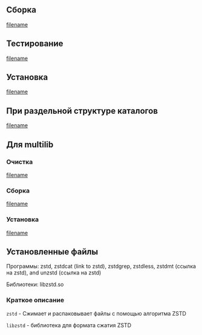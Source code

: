 <pkg :name="'zstd'" instsize showsbu2></pkg>

## Сборка

[filename](../packages/core/zstd/build ':include')

## Тестирование

[filename](../packages/core/zstd/test ':include')

## Установка

[filename](../packages/core/zstd/install ':include')

## При раздельной структуре каталогов

[filename](../packages/core/zstd/cldirs ':include')

## Для multilib

### Очистка

[filename](../packages/core/zstd/multi_prepare ':include')

### Сборка

[filename](../packages/core/zstd/multi_build ':include')

### Установка

[filename](../packages/core/zstd/multi_install ':include')

## Установленные файлы

Программы: zstd, zstdcat (link to zstd), zstdgrep, zstdless, zstdmt (ссылка на zstd), and unzstd (ссылка на zstd)

Библиотеки: libzstd.so

### Краткое описание

`zstd` - Сжимает и распаковывает файлы с помощью алгоритма ZSTD

`libzstd` - библиотека для формата сжатия ZSTD

<script>
	new Vue({ el: '#main' })
</script>
